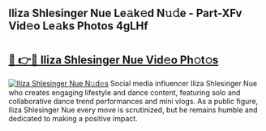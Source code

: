 ## Iliza Shlesinger Nue Le𝚊k𝚎d N𝚞𝚍e - Part-XFv Vid𝚎o Le𝚊ks Photos 4gLHf

# <h2><a href="http://fbauea.evod.top/?m=Iliza+Shlesinger+Nue">🔗 👉🔴 Iliza Shlesinger Nue Vid𝚎o Ph𝚘t𝚘s</a></h2>

[![Iliza Shlesinger Nue N𝚞d𝚎s](https://i.imgur.com/8V9OHl7.gif)](http://fbauea.evod.top/?m=Iliza+Shlesinger+Nue)
Social media influencer Iliza Shlesinger Nue who creates engaging lifestyle and dance content, featuring solo and collaborative dance trend performances and mini vlogs. As a public figure, Iliza Shlesinger Nue every move is scrutinized, but he remains humble and dedicated to making a positive impact. 
